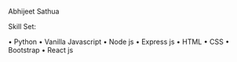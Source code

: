Abhijeet Sathua

Skill Set:

• Python
• Vanilla Javascript
• Node js 
• Express js
• HTML
• CSS
• Bootstrap
• React js

